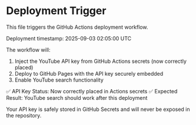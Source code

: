 # Deployment Trigger

This file triggers the GitHub Actions deployment workflow.

Deployment timestamp: 2025-09-03 02:05:00 UTC

The workflow will:
1. Inject the YouTube API key from GitHub Actions secrets (now correctly placed)
2. Deploy to GitHub Pages with the API key securely embedded
3. Enable YouTube search functionality

✅ API Key Status: Now correctly placed in Actions secrets
✅ Expected Result: YouTube search should work after this deployment

Your API key is safely stored in GitHub Secrets and will never be exposed in the repository.